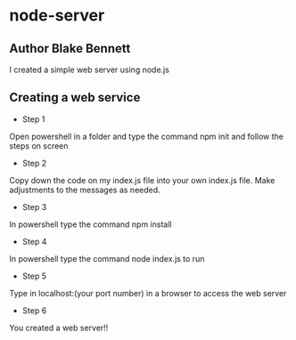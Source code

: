# node-server

## Author Blake Bennett
I created a simple web server using node.js

## Creating a web service
- Step 1

Open powershell in a folder and type the command npm init and follow the steps on screen

- Step 2 

Copy down the code on my index.js file into your own index.js file. Make adjustments to the messages as needed.

- Step 3

In powershell type the command npm install

- Step 4

In powershell type the command node index.js to run

- Step 5

Type in localhost:(your port number) in a browser to access the web server

- Step 6

You created a web server!!
